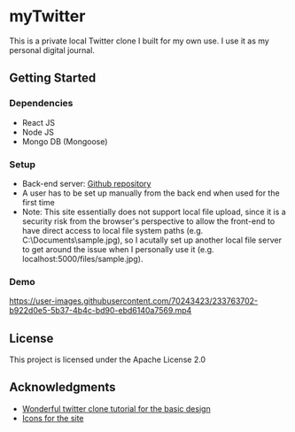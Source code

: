 # myTwitter
This is a private local Twitter clone I built for my own use. I use it as my personal digital journal. 

## Getting Started
### Dependencies
- React JS
- Node JS
- Mongo DB (Mongoose)

### Setup
- Back-end server: <a href='https://github.com/zixic83/my-twitter-back-end'>Github repository</a>
- A user has to be set up manually from the back end when used for the first time
- Note: This site essentially does not support local file upload, since it is a security risk from the browser's perspective to allow the front-end to have direct access to local file system paths (e.g. C:\Documents\sample.jpg), so I acutally set up another local file server to get around the issue when I personally use it (e.g. localhost:5000/files/sample.jpg). 

### Demo
https://user-images.githubusercontent.com/70243423/233763702-b922d0e5-5b37-4b4c-bd90-ebd6140a7569.mp4

## License
This project is licensed under the Apache License 2.0

## Acknowledgments
- [Wonderful twitter clone tutorial for the basic design](https://www.youtube.com/watch?v=rJjaqSTzOxI)
- [Icons for the site](https://icon-icons.com/pack/Origami/3604)
